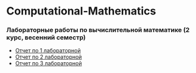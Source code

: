 # Computational-Mathematics
### Лабораторные работы по вычислительной математике (2 курс, весенний семестр)
- [Отчет по 1 лабораторной](https://github.com/dariasultanova/Computational-Mathematics/files/3076660/vych_1.pdf)
- [Отчет по 2 лабораторной](https://github.com/dariasultanova/Computational-Mathematics/files/3076661/vych_2.pdf)
- [Отчет по 3 лабораторной](https://github.com/dariasultanova/Computational-Mathematics/files/3076662/vych_3.pdf)
